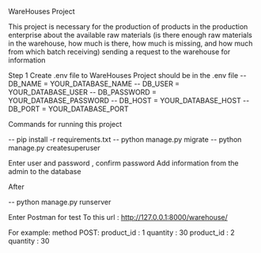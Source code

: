 WareHouses Project

This project is necessary for the production of products in the production enterprise
about the available raw materials (is there enough raw materials in the warehouse,
how much is there, how much is missing, and how much from which batch
receiving) sending a request to the warehouse for information

Step 1
    Create .env file to WareHouses Project
    should be in the .env file 
    -- DB_NAME = YOUR_DATABASE_NAME
    -- DB_USER = YOUR_DATABASE_USER
    -- DB_PASSWORD = YOUR_DATABASE_PASSWORD
    -- DB_HOST = YOUR_DATABASE_HOST
    -- DB_PORT = YOUR_DATABASE_PORT

Commands for running this project

 -- pip install -r requirements.txt
 -- python manage.py migrate
 -- python manage.py createsuperuser
 
Enter user and password , confirm password
Add information from the admin to the database

After

 -- python manage.py runserver
 
Enter Postman for test
To this url : http://127.0.0.1:8000/warehouse/

For example:
   method POST:
          product_id : 1
          quantity : 30
          product_id : 2
          quantity : 30
